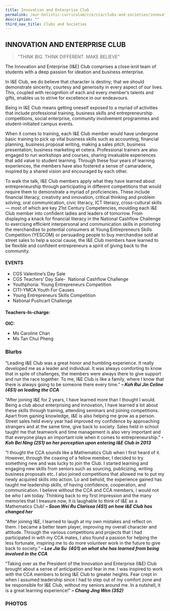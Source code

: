 ```yaml
---
title: Innovation and Enterprise Club
permalink: /our-holistic-curriculum/cce/cca/clubs-and-societies/innovation-and-enterprise-club/
description: ""
third_nav_title: Clubs and Societies
---
```

## **INNOVATION AND ENTERPRISE CLUB**

>"THINK BIG. THINK DIFFERENT. MAKE BELIEVE"

The Innovation and Enterprise (I&E) Club comprises a close-knit team of students with a deep passion for ideation and business enterprise.

In I&E Club, we do believe that character is destiny; that we should demonstrate sincerity, courtesy and generosity in every aspect of our lives. This, coupled with recognition of each and every member’s talents and gifts, enables us to strive for excellence in our endeavours.

Being in I&E Club means getting oneself exposed to a myriad of activities that include professional training, business skills and entrepreneurship competitions, social enterprise, community involvement programmes and student-initiated campus events.

When it comes to training, each I&E Club member would have undergone basic training to pick up vital business skills such as accounting, financial planning, business proposal writing, making a sales pitch, business presentation, business marketing et cetera. Professional trainers are also engaged to run workshops and courses, sharing invaluable experiences that add value to student learning. Through these four years of learning experiences, the members have also fostered a sense of camaraderie, inspired by a shared vision and encouraged by each other.

To walk the talk, I&E Club members apply what they have learned about entrepreneurship through participating in different competitions that would require them to demonstrate a myriad of proficiencies. These include financial literacy, creativity and innovation, critical thinking and problem solving, oral communication, civic literacy, ICT literacy, cross-cultural skills — most of which are key 21st Century Competencies, moulding each I&E Club member into confident ladies and leaders of tomorrow. From displaying a knack for financial literacy in the National Cashflow Challenge to exercising efficient interpersonal and communication skills in promoting the merchandise to potential consumers at Young Entrepreneurs Skills Competition (YESCOM) or persuading people to buy merchandise sold at street sales to help a social cause, the I&E Club members have learned to be flexible and confident entrepreneurs a spirit of giving back to the community.


#### **EVENTS**
*   CGS Valentine’s Day Sale
*   CGS Teachers’ Day Sale-  National Cashflow Challenge
*   Youthphoria: Young Entrepreneurs Competition
*   CITI-YMCA Youth For Causes
*   Young Entrepreneurs Skills Competition
*   National Pushcart Challenge


#### **Teachers-In-charge:**
**OIC:**  
* Ms Caroline Chan  
* Ms Tan Chui Pheng



### **Blurbs**
“Leading I&E Club was a great honor and humbling experience. It really developed me as a leader and individual. It was always comforting to know that in spite of challenges, the members were always there to give support and run the race together. To me, I&E Club is like a family, where I know that there is always going to be someone there every time.”
***– Koh Rui Jin Celine (4S1) on leading the CCA***

“After joining I&E for 2 years, I have learned more than I thought I would. Being a club about enterprising and innovation, I have learned a lot about these skills through training, attending seminars and joining competitions. Apart from gaining knowledge, I&E is also helping me grow as a person. Street sales held every year had improved my confidence by approaching strangers and at the same time, give back to society. Sales held in school taught me that teamwork and time management is also very important and that everyone plays an important role when it comes to entrepreneurship.”
***-Koh Bei Ning (2S1) on her perception upon entering I&E Club in 2013***

“I thought the CCA sounds like a Mathematics Club when I first heard of it. However, through the coaxing of a fellow member, I decided to try something new and was lucky to join the Club. I started learning and engaging new skills from seniors such as sourcing, publicizing, writing business proposals etc. I also joined competitions that allowed me to put my newly acquired skills into action. Lo and behold, the experience gained has taught me leadership skills, of having confidence, cooperation, and communication. I believe without the CCA and CCA members, I would not be who I am today. Thinking back to my first impression and the many memories that I treasure now, it is laughable to think of I&E as a Mathematics Club!
***– Soon Wei Ru Clarissa (4S1) on how I&E Club has changed her***

“After joining I&E, I learned to laugh at my own mistakes and reflect on them. I became a better team player, improving my overall character and attitude. Through the various competitions and projects that I had participated in with my CCA mates, I also found a passion for helping the less fortunate, inspiring me to do more volunteer work in the future to give back to society.”
***– Lee Jia Su  (4G1) on what she has learned from being involved in the CCA***

“Taking over as the President of the Innovation and Enterprise (I&E) Club brought about a sense of anticipation and fear in me. I was inspired to work with the CCA members to bring I&E Club to greater heights. Fear crept in when I assumed leadership since I had to step out of my comfort zone and be responsible for I&E Club, without my seniors around me. In a nutshell, it is a great learning experience!”
***– Chang Jing Wen (3S2)***



### **PHOTOS**
